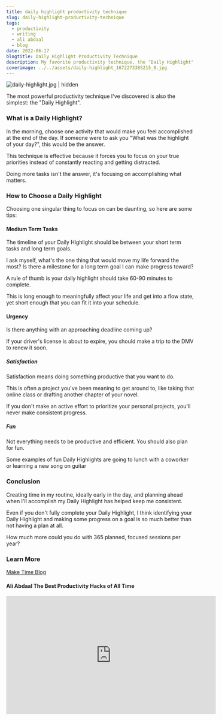 ```yaml
---
title: daily highlight productivity technique
slug: daily-highlight-productivity-technique
tags:
  - productivity
  - writing
  - ali abdaal
  - blog
date: 2022-06-17
blogtitle: Daily Highlight Productivity Technique
description: My favorite productivity technique, the "Daily Highlight"
coverimage: ../../assets/daily-highlight_1672273385215_0.jpg
---
```



![daily-highlight.jpg | hidden](/assets/daily-highlight_1672273385215_0.jpg)

The most powerful productivity technique I've discovered is also the simplest: the "Daily Highlight".

### What is a Daily Highlight?


In the morning, choose one activity that would make you feel accomplished at the end of the day. If someone were to ask you "What was the highlight of your day?", this would be the answer.

This technique is effective because it forces you to focus on your true priorities instead of constantly reacting and getting distracted.

Doing more tasks isn't the answer, it's focusing on accomplishing what matters.

### How to Choose a Daily Highlight


Choosing one singular thing to focus on can be daunting, so here are some tips:

#### Medium Term Tasks


The timeline of your Daily Highlight should be between your short term tasks and long term goals.

I ask myself, what's the one thing that would move my life forward the most? Is there a milestone for a long term goal I can make progress toward?

A rule of thumb is your daily highlight should take 60-90 minutes to complete.

This is long enough to meaningfully affect your life and get into a flow state, yet short enough that you can fit it into your schedule.

#### Urgency


Is there anything with an approaching deadline coming up?

If your driver's license is about to expire, you should make a trip to the DMV to renew it soon.

##### Satisfaction


Satisfaction means doing something productive that you want to do.

This is often a project you've been meaning to get around to, like taking that online class or drafting another chapter of your novel.

If you don't make an active effort to prioritize your personal projects, you'll never make consistent progress.

##### Fun


Not everything needs to be productive and efficient. You should also plan for fun.

Some examples of fun Daily Highlights are going to lunch with a coworker or learning a new song on guitar

### Conclusion


Creating time in my routine, ideally early in the day, and planning ahead when I'll accomplish my Daily Highlight has helped keep me consistent.

Even if you don't fully complete your Daily Highlight, I think identifying your Daily Highlight and making some progress on a goal is so much better than not having a plan at all.

How much more could you do with 365 planned, focused sessions per year?

### Learn More


[Make Time Blog](https://maketime.blog/article/feeling-busy-and-distracted-its-not-your-fault/)

#### Ali Abdaal The Best Productivity Hacks of All Time


<iframe width="560" height="315" src="https://www.youtube.com/embed/4aYVLpY5FYU?start=397" title="YouTube video player" frameborder="0" allow="accelerometer; autoplay; clipboard-write; encrypted-media; gyroscope; picture-in-picture" allowfullscreen></iframe>

